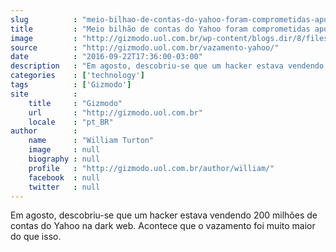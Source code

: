 ```yaml
---
slug          : "meio-bilhao-de-contas-do-yahoo-foram-comprometidas-apos-ataque-patrocinado-por-governo"
title         : "Meio bilhão de contas do Yahoo foram comprometidas após ataque patrocinado por governo"
image         : "http://gizmodo.uol.com.br/wp-content/blogs.dir/8/files/2015/12/yahoo-problemas.jpg"
source        : "http://gizmodo.uol.com.br/vazamento-yahoo/"
date          : "2016-09-22T17:36:00-03:00"
description   : "Em agosto, descobriu-se que um hacker estava vendendo 200 milhões de contas do Yahoo na dark web. Acontece que o vazamento foi muito maior do que isso."
categories    : ['technology']
tags          : ['Gizmodo']
site          :
    title     : "Gizmodo"
    url       : "http://gizmodo.uol.com.br"
    locale    : "pt_BR"
author        :
    name      : "William Turton"
    image     : null
    biography : null
    profile   : "http://gizmodo.uol.com.br/author/william/"
    facebook  : null
    twitter   : null
---
```


Em agosto, descobriu-se que um hacker estava vendendo 200 milhões de contas do Yahoo na dark web. Acontece que o vazamento foi muito maior do que isso.

